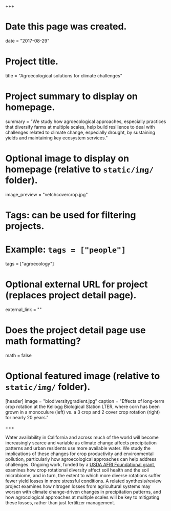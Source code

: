 +++
# Date this page was created.
date = "2017-08-29"

# Project title.
title = "Agroecological solutions for climate challenges"

# Project summary to display on homepage.
summary = "We study how agroecological approaches, especially practices that diversify farms at multiple scales, help build resilience to deal with challenges related to climate change, especially drought, by sustaining yields and maintaining key ecosystem services."

# Optional image to display on homepage (relative to `static/img/` folder).
image_preview = "vetchcovercrop.jpg"

# Tags: can be used for filtering projects.
# Example: `tags = ["people"]`
tags = ["agroecology"]

# Optional external URL for project (replaces project detail page).
external_link = ""

# Does the project detail page use math formatting?
math = false

# Optional featured image (relative to `static/img/` folder).
[header]
image = "biodiversitygradient.jpg"
caption = "Effects of long-term crop rotation at the Kellogg Biological Station LTER, where corn has been grown in a monoculure (left) vs. a 3 crop and 2 cover crop rotation (right) for nearly 20 years."

+++

Water availability in California and across much of the world will become increasingly scarce and variable as climate change affects precipitation patterns and urban residents use more available water. We study the implications of these changes for crop productivity and environmental pollution, particularly how agroecological approaches can help address challenges. Ongoing work, funded by a [USDA AFRI Foundational grant](http://cris.nifa.usda.gov/cgi-bin/starfinder/14165/crisassist.txt?action=koy9zkJ-_aqNMWzhuVxVh605fLa-P1go8ch4l3OrpWLq_8DdhSY1r), examines how crop rotational diversity affect soil health and the soil microbiome, and in turn, the extent to which more diverse rotations suffer fewer yield losses in more stressful conditions. A related synthesis/review project examines how nitrogen losses from agricultural systems may worsen with climate change-driven changes in precipitation patterns, and how agrocological approaches at multiple scales will be key to mitigating these losses, rather than just fertilizer management. 